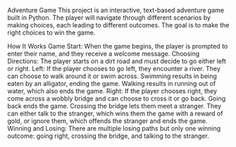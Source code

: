 Adventure Game
This project is an interactive, text-based adventure game built in Python. The player will navigate through different scenarios by making choices, each leading to different outcomes. The goal is to make the right choices to win the game.

How It Works
Game Start: When the game begins, the player is prompted to enter their name, and they receive a welcome message.
Choosing Directions: The player starts on a dirt road and must decide to go either left or right.
Left:
If the player chooses to go left, they encounter a river. They can choose to walk around it or swim across.
Swimming results in being eaten by an alligator, ending the game.
Walking results in running out of water, which also ends the game.
Right:
If the player chooses right, they come across a wobbly bridge and can choose to cross it or go back.
Going back ends the game.
Crossing the bridge lets them meet a stranger.
They can either talk to the stranger, which wins them the game with a reward of gold, or ignore them, which offends the stranger and ends the game.
Winning and Losing:
There are multiple losing paths but only one winning outcome: going right, crossing the bridge, and talking to the stranger.
